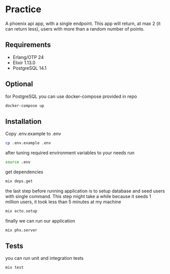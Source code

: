 # Practice

A phoenix api app, with a single endpoint. This app will return, at max 2 (it can return less), users with more than a random number of points.

## Requirements

- Erlang/OTP 24
- Elixir 1.13.0
- PostgreSQL 14.1

## Optional

for PostgreSQL you can use docker-compose provided in repo
```bash
docker-compose up
```

## Installation

Copy .env.example to .env
```bash
cp .env.example .env
```

after tuning required environment variables to your needs run
```bash
source .env
```

get dependencies
```bash
mix deps.get
```

the last step before running application is to setup database and seed users with single command. This step might take a while because it seeds 1 million users, it took less than 5 minutes at my machine
```bash
mix ecto.setup
```

finally we can run our application
```bash
mix phx.server
```

## Tests

you can run unit and integration tests
```bash
mix test
```
